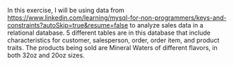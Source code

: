 In this exercise, I will be using data from https://www.linkedin.com/learning/mysql-for-non-programmers/keys-and-constraints?autoSkip=true&resume=false
to analyze sales data in a relational database. 5 different tables are in this database that include characteristics for customer, salesperson, order, order item, and product traits. 
The products being sold are Mineral Waters of different flavors, in both 32oz and 20oz sizes.
